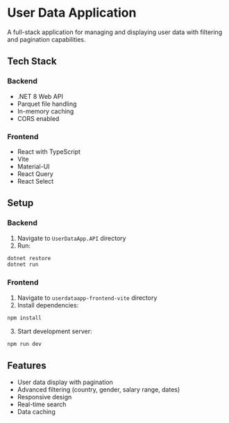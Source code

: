 # User Data Application

A full-stack application for managing and displaying user data with filtering and pagination capabilities.

## Tech Stack

### Backend
- .NET 8 Web API
- Parquet file handling
- In-memory caching
- CORS enabled

### Frontend
- React with TypeScript
- Vite
- Material-UI
- React Query
- React Select

## Setup

### Backend
1. Navigate to `UserDataApp.API` directory
2. Run:
```bash
dotnet restore
dotnet run
```

### Frontend
1. Navigate to `userdataapp-frontend-vite` directory
2. Install dependencies:
```bash
npm install
```
3. Start development server:
```bash
npm run dev
```

## Features
- User data display with pagination
- Advanced filtering (country, gender, salary range, dates)
- Responsive design
- Real-time search
- Data caching 